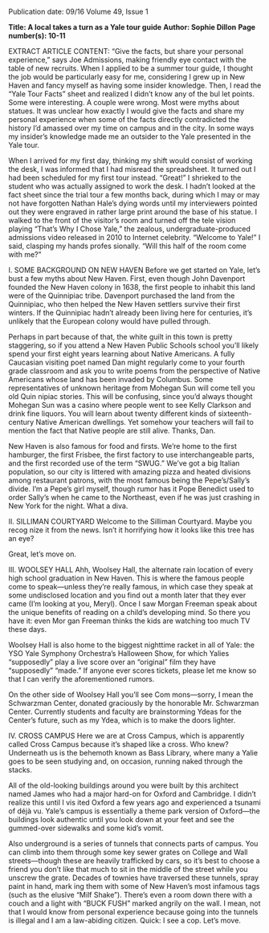 Publication date: 09/16
Volume 49, Issue 1

**Title: A local takes a turn as a Yale tour guide**
**Author: Sophie Dillon**
**Page number(s): 10-11**

EXTRACT ARTICLE CONTENT:
“Give the facts, but share your personal experience,” 
says Joe Admissions, making friendly eye contact with the 
table of new recruits. When I applied to be a summer tour 
guide, I thought the job would be particularly easy for me, 
considering I grew up in New Haven and fancy myself as 
having some insider knowledge. Then, I read the “Yale 
Tour Facts” sheet and realized I didn’t know any of the bul­
let points. Some were interesting. A couple were wrong. 
Most were myths about statues. It was unclear how exactly 
I would give the facts and share my personal experience 
when some of the facts directly contradicted the history I’d 
amassed over my time on campus and in the city. In some 
ways my insider’s knowledge made me an outsider to the 
Yale presented in the Yale tour.


When I arrived for my first day, thinking my shift 
would consist of working the desk, I was informed that 
I had misread the spreadsheet. It turned out I had been 
scheduled for my first tour instead. 
“Great!” I shrieked to the student who was actually 
assigned to work the desk. I hadn’t looked at the fact sheet 
since the trial tour a few months back, during which I may 
or may not have forgotten Nathan Hale’s dying words 
until my interviewers pointed out they were engraved in 
rather large print around the base of his statue. I walked 
to the front of the visitor’s room and turned off the tele­
vision playing “That’s Why I Chose Yale,” the zealous, 
undergraduate-produced admissions video released in 
2010 to Internet celebrity.
“Welcome to Yale!” I said, clasping my hands profes­
sionally. “Will this half of the room come with me?” 


I. SOME BACKGROUND ON NEW HAVEN
Before we get started on Yale, let’s bust a few myths 
about New Haven. First, even though John Davenport 
founded the New Haven colony in 1638, the first people to 
inhabit this land were of the Quinnipiac tribe. Davenport 
purchased the land from the Quinnipiac, who then helped 
the New Haven settlers survive their first winters. If the 
Quinnipiac hadn’t already been living here for centuries, 
it’s unlikely that the European colony would have pulled 
through.


Perhaps in part because of that, the white guilt in this 
town is pretty staggering, so if you attend a New Haven 
Public Schools school you’ll likely spend your first eight 
years learning about Native Americans. A fully Caucasian 
visiting poet named Dan might regularly come to your 
fourth grade classroom and ask you to write poems from 
the perspective of Native Americans whose land has been 
invaded by Columbus. Some representatives of unknown 
heritage from Mohegan Sun will come tell you old Quin­
nipiac stories. This will be confusing, since you’d always 
thought Mohegan Sun was a casino where people went to 
see Kelly Clarkson and drink fine liquors. You will learn 
about twenty different kinds of sixteenth-century Native 
American dwellings. Yet somehow your teachers will 
fail to mention the fact that Native people are still alive. 
Thanks, Dan.


New Haven is also famous for food and firsts. We’re 
home to the first hamburger, the first Frisbee, the first 
factory to use interchangeable parts, and the first 
recorded use of the term “SWUG.” We’ve got a big Italian 
population, so our city is littered with amazing pizza and 
heated divisions among restaurant patrons, with the most 
famous being the Pepe’s/Sally’s divide. I’m a Pepe’s girl 
myself, though rumor has it Pope Benedict used to order 
Sally’s when he came to the Northeast, even if he was just 
crashing in New York for the night. What a diva. 


II. SILLIMAN COURTYARD
Welcome to the Silliman Courtyard. Maybe you recog­
nize it from the news. Isn’t it horrifying how it looks like 
this tree has an eye? 


Great, let’s move on.


III. WOOLSEY HALL
Ahh, Woolsey Hall, the alternate rain location of every 
high school graduation in New Haven. This is where 
the famous people come to speak—unless they’re really 
famous, in which case they speak at some undisclosed 
location and you find out a month later that they ever 
came (I’m looking at you, Meryl). Once I saw Morgan 
Freeman speak about the unique benefits of reading on a 
child’s developing mind. So there you have it: even Mor­
gan Freeman thinks the kids are watching too much TV 
these days.


Woolsey Hall is also home to the biggest nighttime 
racket in all of Yale: the YSO Yale Symphony Orchestra’s 
Halloween Show, for which Yalies “supposedly” play a 
live score over an “original” film they have “supposedly” 
“made.” If anyone ever scores tickets, please let me know 
so that I can verify the aforementioned rumors.  


On the other side of Woolsey Hall you’ll see Com­
mons—sorry, I mean the Schwarzman Center, donated 
graciously by the honorable Mr. Schwarzman Center. 
Currently students and faculty are brainstorming Ydeas 
for the Center’s future, such as my Ydea, which is to make 
the doors lighter.



IV. CROSS CAMPUS
Here we are at Cross Campus, which is apparently 
called Cross Campus because it’s shaped like a cross. Who 
knew? Underneath us is the behemoth known as Bass 
Library, where many a Yalie goes to be seen studying and, 
on occasion, running naked through the stacks.


All of the old-looking buildings around you were built 
by this architect named James who had a major hard-on 
for Oxford and Cambridge. I didn’t realize this until I vis­
ited Oxford a few years ago and experienced a tsunami of 
déjà vu. Yale’s campus is essentially a theme park version 
of Oxford—the buildings look authentic until you look 
down at your feet and see the gummed-over sidewalks 
and some kid’s vomit.


Also underground is a series of tunnels that connects 
parts of campus. You can climb into them through some 
key sewer grates on College and Wall streets—though 
these are heavily trafficked by cars, so it’s best to choose a 
friend you don’t like that much to sit in the middle of the 
street while you unscrew the grate. Decades of townies 
have traversed these tunnels, spray paint in hand, mark­
ing them with some of New Haven’s most infamous tags 
(such as the elusive “Milf Shake”). There’s even a room 
down there with a couch and a light with “BUCK FUSH” 
marked angrily on the wall. I mean, not that I would know 
from personal experience because going into the tunnels 
is illegal and I am a law-abiding citizen. Quick: I see a 
cop. Let’s move.